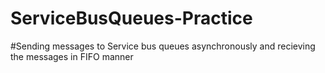 # ServiceBusQueues-Practice

#Sending messages to Service bus queues asynchronously and recieving the messages in FIFO manner
